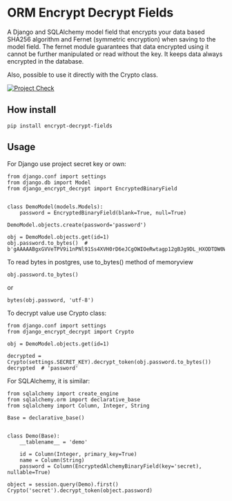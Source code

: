 # ORM Encrypt Decrypt Fields
 
A Django and SQLAlchemy model field that encrypts your data based SHA256 algorithm and Fernet (symmetric encryption) when saving to the model field.  The fernet module guarantees that data encrypted using it cannot be further manipulated or read without the key.  It keeps data always encrypted in the database.

Also, possible to use it directly with the Crypto class.

[![Project Check](https://github.com/alpden550/django-encrypt-decrypt/actions/workflows/python-package.yml/badge.svg)](https://github.com/alpden550/django-encrypt-decrypt/actions/workflows/python-package.yml)

## How install

```
pip install encrypt-decrypt-fields
```

## Usage

For Django use project secret key or own:

```
from django.conf import settings
from django.db import Model
from django_encrypt_decrypt import EncryptedBinaryField


class DemoModel(models.Models):
    password = EncryptedBinaryField(blank=True, null=True)
```

```
DemoModel.objects.create(password='password')
```

```
obj = DemoModel.objects.get(id=1)
obj.password.to_bytes()  # b'gAAAAABgxGVVeTPV9i1nPNl91Ss4XVH0rD6eJCgOWIOeRwtagp12gBJg9DL_HXODTDW0WKsqc8Z9vsuHUiAr3qQVE9YQmTd3pg=='
```

To read bytes in postgres, use to_bytes() method of memoryview

```
obj.password.to_bytes()
```

or

```
bytes(obj.password, 'utf-8')
```

To decrypt value use Crypto class:

```
from django.conf import settings
from django_encrypt_decrypt import Crypto

obj = DemoModel.objects.get(id=1)

decrypted = Crypto(settings.SECRET_KEY).decrypt_token(obj.password.to_bytes())
decrypted  # 'password'
```

For SQLAlchemy, it is similar:

```
from sqlalchemy import create_engine
from sqlalchemy.orm import declarative_base
from sqlalchemy import Column, Integer, String

Base = declarative_base()


class Demo(Base):
    __tablename__ = 'demo'

    id = Column(Integer, primary_key=True)
    name = Column(String)
    password = Column(EncryptedAlchemyBinaryField(key='secret), nullable=True)
```

```
object = session.query(Demo).first()
Crypto('secret').decrypt_token(object.password)  
```
